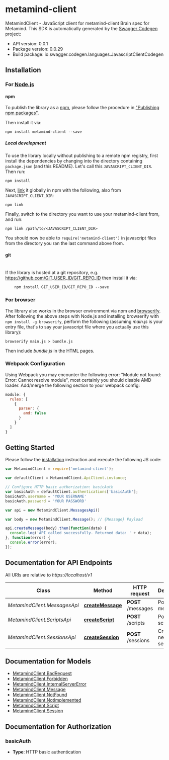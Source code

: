 # metamind-client

MetamindClient - JavaScript client for metamind-client
Brain spec for Metamind.
This SDK is automatically generated by the [Swagger Codegen](https://github.com/swagger-api/swagger-codegen) project:

- API version: 0.0.1
- Package version: 0.0.29
- Build package: io.swagger.codegen.languages.JavascriptClientCodegen

## Installation

### For [Node.js](https://nodejs.org/)

#### npm

To publish the library as a [npm](https://www.npmjs.com/),
please follow the procedure in ["Publishing npm packages"](https://docs.npmjs.com/getting-started/publishing-npm-packages).

Then install it via:

```shell
npm install metamind-client --save
```

##### Local development

To use the library locally without publishing to a remote npm registry, first install the dependencies by changing 
into the directory containing `package.json` (and this README). Let's call this `JAVASCRIPT_CLIENT_DIR`. Then run:

```shell
npm install
```

Next, [link](https://docs.npmjs.com/cli/link) it globally in npm with the following, also from `JAVASCRIPT_CLIENT_DIR`:

```shell
npm link
```

Finally, switch to the directory you want to use your metamind-client from, and run:

```shell
npm link /path/to/<JAVASCRIPT_CLIENT_DIR>
```

You should now be able to `require('metamind-client')` in javascript files from the directory you ran the last 
command above from.

#### git
#
If the library is hosted at a git repository, e.g.
https://github.com/GIT_USER_ID/GIT_REPO_ID
then install it via:

```shell
    npm install GIT_USER_ID/GIT_REPO_ID --save
```

### For browser

The library also works in the browser environment via npm and [browserify](http://browserify.org/). After following
the above steps with Node.js and installing browserify with `npm install -g browserify`,
perform the following (assuming *main.js* is your entry file, that's to say your javascript file where you actually 
use this library):

```shell
browserify main.js > bundle.js
```

Then include *bundle.js* in the HTML pages.

### Webpack Configuration

Using Webpack you may encounter the following error: "Module not found: Error:
Cannot resolve module", most certainly you should disable AMD loader. Add/merge
the following section to your webpack config:

```javascript
module: {
  rules: [
    {
      parser: {
        amd: false
      }
    }
  ]
}
```

## Getting Started

Please follow the [installation](#installation) instruction and execute the following JS code:

```javascript
var MetamindClient = require('metamind-client');

var defaultClient = MetamindClient.ApiClient.instance;

// Configure HTTP basic authorization: basicAuth
var basicAuth = defaultClient.authentications['basicAuth'];
basicAuth.username = 'YOUR USERNAME'
basicAuth.password = 'YOUR PASSWORD'

var api = new MetamindClient.MessagesApi()

var body = new MetamindClient.Message(); // {Message} Payload

api.createMessage(body).then(function(data) {
  console.log('API called successfully. Returned data: ' + data);
}, function(error) {
  console.error(error);
});


```

## Documentation for API Endpoints

All URIs are relative to *https://localhost/v1*

Class | Method | HTTP request | Description
------------ | ------------- | ------------- | -------------
*MetamindClient.MessagesApi* | [**createMessage**](docs/MessagesApi.md#createMessage) | **POST** /messages | Posts new message
*MetamindClient.ScriptsApi* | [**createScript**](docs/ScriptsApi.md#createScript) | **POST** /scripts | Posts new script
*MetamindClient.SessionsApi* | [**createSession**](docs/SessionsApi.md#createSession) | **POST** /sessions | Creates new session


## Documentation for Models

 - [MetamindClient.BadRequest](docs/BadRequest.md)
 - [MetamindClient.Forbidden](docs/Forbidden.md)
 - [MetamindClient.InternalServerError](docs/InternalServerError.md)
 - [MetamindClient.Message](docs/Message.md)
 - [MetamindClient.NotFound](docs/NotFound.md)
 - [MetamindClient.NotImplemented](docs/NotImplemented.md)
 - [MetamindClient.Script](docs/Script.md)
 - [MetamindClient.Session](docs/Session.md)


## Documentation for Authorization


### basicAuth

- **Type**: HTTP basic authentication

